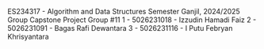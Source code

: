 ES234317 - Algorithm and Data Structures
Semester Ganjil, 2024/2025
Group Capstone Project
Group #11
1 - 5026231018 - Izzudin Hamadi Faiz
2 - 5026231091 - Bagas Rafi Dewantara
3 - 5026231116 - I Putu Febryan Khrisyantara
